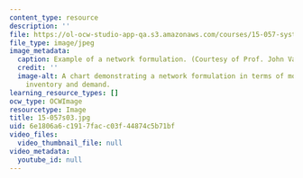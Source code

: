 ```yaml
---
content_type: resource
description: ''
file: https://ol-ocw-studio-app-qa.s3.amazonaws.com/courses/15-057-systems-optimization-spring-2003/6e1806a6c1917facc03f44874c5b71bf_15-057s03.jpg
file_type: image/jpeg
image_metadata:
  caption: Example of a network formulation. (Courtesy of Prof. John Vande Vate.)
  credit: ''
  image-alt: A chart demonstrating a network formulation in terms of monthly production,
    inventory and demand.
learning_resource_types: []
ocw_type: OCWImage
resourcetype: Image
title: 15-057s03.jpg
uid: 6e1806a6-c191-7fac-c03f-44874c5b71bf
video_files:
  video_thumbnail_file: null
video_metadata:
  youtube_id: null
---
```

